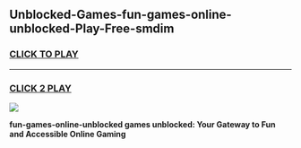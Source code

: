 
## Unblocked-Games-fun-games-online-unblocked-Play-Free-smdim
<h3>
<a href="https://premium76.site?title=fun-games-online-unblocked&ref=18A1">CLICK TO PLAY</a></h3>
<hr>

<h3>
<a href="https://premium76.site?title=fun-games-online-unblocked&ref=18A1">CLICK 2 PLAY</a>
  
</h3>

<a href="https://premium76.site?title=fun-games-online-unblocked&ref=18A1"><img src="https://clearcache.store/games.png"></a>


**fun-games-online-unblocked games unblocked: Your Gateway to Fun and Accessible Online Gaming**
